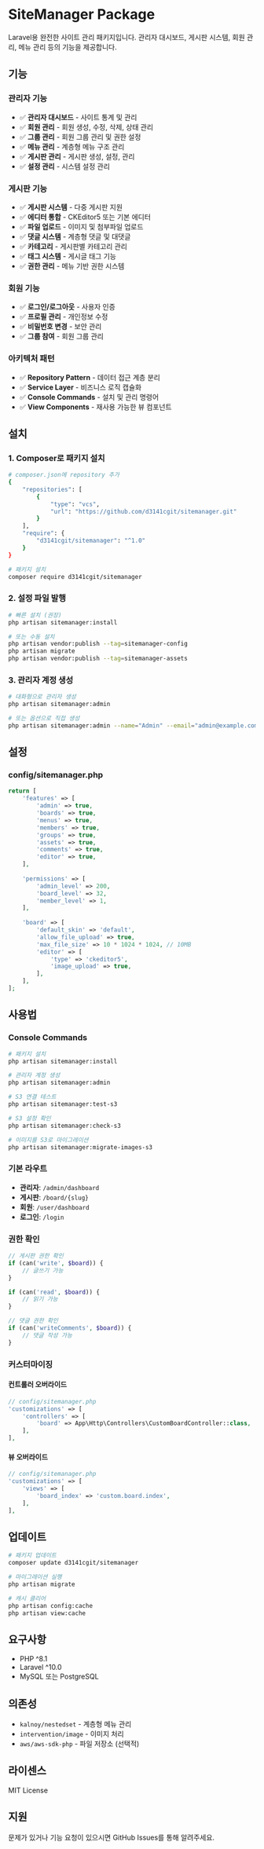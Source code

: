 # SiteManager Package

Laravel용 완전한 사이트 관리 패키지입니다. 관리자 대시보드, 게시판 시스템, 회원 관리, 메뉴 관리 등의 기능을 제공합니다.

## 기능

### 관리자 기능
- ✅ **관리자 대시보드** - 사이트 통계 및 관리
- ✅ **회원 관리** - 회원 생성, 수정, 삭제, 상태 관리
- ✅ **그룹 관리** - 회원 그룹 관리 및 권한 설정
- ✅ **메뉴 관리** - 계층형 메뉴 구조 관리
- ✅ **게시판 관리** - 게시판 생성, 설정, 관리
- ✅ **설정 관리** - 시스템 설정 관리

### 게시판 기능
- ✅ **게시판 시스템** - 다중 게시판 지원
- ✅ **에디터 통합** - CKEditor5 또는 기본 에디터
- ✅ **파일 업로드** - 이미지 및 첨부파일 업로드
- ✅ **댓글 시스템** - 계층형 댓글 및 대댓글
- ✅ **카테고리** - 게시판별 카테고리 관리
- ✅ **태그 시스템** - 게시글 태그 기능
- ✅ **권한 관리** - 메뉴 기반 권한 시스템

### 회원 기능
- ✅ **로그인/로그아웃** - 사용자 인증
- ✅ **프로필 관리** - 개인정보 수정
- ✅ **비밀번호 변경** - 보안 관리
- ✅ **그룹 참여** - 회원 그룹 관리

### 아키텍처 패턴
- ✅ **Repository Pattern** - 데이터 접근 계층 분리
- ✅ **Service Layer** - 비즈니스 로직 캡슐화
- ✅ **Console Commands** - 설치 및 관리 명령어
- ✅ **View Components** - 재사용 가능한 뷰 컴포넌트

## 설치

### 1. Composer로 패키지 설치

```bash
# composer.json에 repository 추가
{
    "repositories": [
        {
            "type": "vcs",
            "url": "https://github.com/d3141cgit/sitemanager.git"
        }
    ],
    "require": {
        "d3141cgit/sitemanager": "^1.0"
    }
}

# 패키지 설치
composer require d3141cgit/sitemanager
```

### 2. 설정 파일 발행

```bash
# 빠른 설치 (권장)
php artisan sitemanager:install

# 또는 수동 설치
php artisan vendor:publish --tag=sitemanager-config
php artisan migrate
php artisan vendor:publish --tag=sitemanager-assets
```

### 3. 관리자 계정 생성

```bash
# 대화형으로 관리자 생성
php artisan sitemanager:admin

# 또는 옵션으로 직접 생성
php artisan sitemanager:admin --name="Admin" --email="admin@example.com" --password="password"
```

## 설정

### config/sitemanager.php

```php
return [
    'features' => [
        'admin' => true,
        'boards' => true,
        'menus' => true,
        'members' => true,
        'groups' => true,
        'assets' => true,
        'comments' => true,
        'editor' => true,
    ],
    
    'permissions' => [
        'admin_level' => 200,
        'board_level' => 32,
        'member_level' => 1,
    ],
    
    'board' => [
        'default_skin' => 'default',
        'allow_file_upload' => true,
        'max_file_size' => 10 * 1024 * 1024, // 10MB
        'editor' => [
            'type' => 'ckeditor5',
            'image_upload' => true,
        ],
    ],
];
```

## 사용법

### Console Commands

```bash
# 패키지 설치
php artisan sitemanager:install

# 관리자 계정 생성
php artisan sitemanager:admin

# S3 연결 테스트
php artisan sitemanager:test-s3

# S3 설정 확인
php artisan sitemanager:check-s3

# 이미지를 S3로 마이그레이션
php artisan sitemanager:migrate-images-s3
```

### 기본 라우트

- **관리자**: `/admin/dashboard`
- **게시판**: `/board/{slug}`
- **회원**: `/user/dashboard`
- **로그인**: `/login`

### 권한 확인

```php
// 게시판 권한 확인
if (can('write', $board)) {
    // 글쓰기 가능
}

if (can('read', $board)) {
    // 읽기 가능
}

// 댓글 권한 확인
if (can('writeComments', $board)) {
    // 댓글 작성 가능
}
```

### 커스터마이징

#### 컨트롤러 오버라이드

```php
// config/sitemanager.php
'customizations' => [
    'controllers' => [
        'board' => App\Http\Controllers\CustomBoardController::class,
    ],
],
```

#### 뷰 오버라이드

```php
// config/sitemanager.php
'customizations' => [
    'views' => [
        'board_index' => 'custom.board.index',
    ],
],
```

## 업데이트

```bash
# 패키지 업데이트
composer update d3141cgit/sitemanager

# 마이그레이션 실행
php artisan migrate

# 캐시 클리어
php artisan config:cache
php artisan view:cache
```

## 요구사항

- PHP ^8.1
- Laravel ^10.0
- MySQL 또는 PostgreSQL

## 의존성

- `kalnoy/nestedset` - 계층형 메뉴 관리
- `intervention/image` - 이미지 처리
- `aws/aws-sdk-php` - 파일 저장소 (선택적)

## 라이센스

MIT License

## 지원

문제가 있거나 기능 요청이 있으시면 GitHub Issues를 통해 알려주세요.
